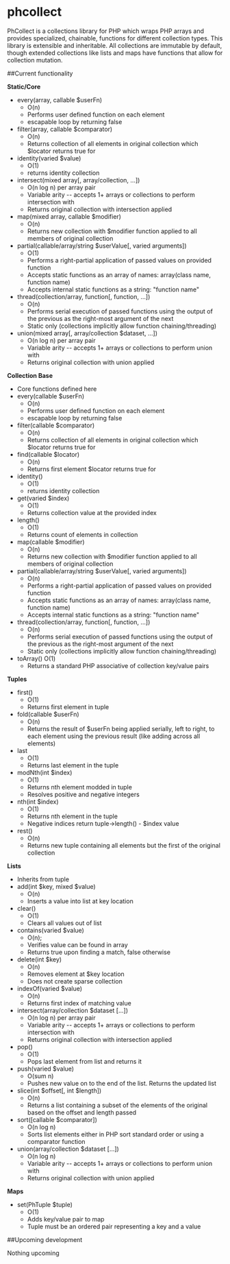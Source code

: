 phcollect
=========

PhCollect is a collections library for PHP which wraps PHP arrays and provides specialized, chainable, functions for different collection types.  This library is extensible and inheritable. All collections are immutable by default, though extended collections like lists and maps have functions that allow for collection mutation.

##Current functionality

**Static/Core**
- every(array, callable $userFn)
    - O(n)
    - Performs user defined function on each element
    - escapable loop by returning false
- filter(array, callable $comparator)
    - O(n)
    - Returns collection of all elements in original collection which $locator returns true for
- identity(varied $value)
    - O(1)
    - returns identity collection
- intersect(mixed array[, array/collection, ...])
    - O(n log n) per array pair
    - Variable arity -- accepts 1+ arrays or collections to perform intersection with
    - Returns original collection with intersection applied
- map(mixed array, callable $modifier)
    - O(n)
    - Returns new collection with $modifier function applied to all members of original collection
- partial(callable/array/string $userValue[, varied arguments])
    - O(1)
    - Performs a right-partial application of passed values on provided function
    - Accepts static functions as an array of names: array(class name, function name)
    - Accepts internal static functions as a string: "function name"
- thread(collection/array, function[, function, ...])
    - O(n)
    - Performs serial execution of passed functions using the output of the previous as the right-most argument of the next
    - Static only (collections implicitly allow function chaining/threading)
- union(mixed array[, array/collection $dataset, ...])
    - O(n log n) per array pair
    - Variable arity -- accepts 1+ arrays or collections to perform union with
    - Returns original collection with union applied

**Collection Base**

- Core functions defined here
- every(callable $userFn)
    - O(n)
    - Performs user defined function on each element
    - escapable loop by returning false
- filter(callable $comparator)
    - O(n)
    - Returns collection of all elements in original collection which $locator returns true for
- find(callable $locator)
    - O(n)
    - Returns first element $locator returns true for
- identity()
    - O(1)
    - returns identity collection
- get(varied $index)
    - O(1)
    - Returns collection value at the provided index
- length()
    - O(1)
    - Returns count of elements in collection
- map(callable $modifier)
    - O(n)
    - Returns new collection with $modifier function applied to all members of original collection
- partial(callable/array/string $userValue[, varied arguments])
    - O(n)
    - Performs a right-partial application of passed values on provided function
    - Accepts static functions as an array of names: array(class name, function name)
    - Accepts internal static functions as a string: "function name"
- thread(collection/array, function[, function, ...])
    - O(n)
    - Performs serial execution of passed functions using the output of the previous as the right-most argument of the next
    - Static only (collections implicitly allow function chaining/threading)
- toArray()
    O(1)
    - Returns a standard PHP associative of collection key/value pairs

**Tuples**

- first()
    - O(1)
    - Returns first element in tuple
- fold(callable $userFn)
    - O(n)
    - Returns the result of $userFn being applied serially, left to right, to each element using the previous result (like adding across all elements)
- last
    - O(1)
    - Returns last element in the tuple
- modNth(int $index)
    - O(1)
    - Returns nth element modded in tuple
    - Resolves positive and negative integers
- nth(int $index)
    - O(1)
    - Returns nth element in the tuple
    - Negative indices return tuple->length() - $index value
- rest()
    - O(n)
    - Returns new tuple containing all elements but the first of the original collection

**Lists**

- Inherits from tuple
- add(int $key, mixed $value)
    - O(n)
    - Inserts a value into list at key location
- clear()
    - O(1)
    - Clears all values out of list
- contains(varied $value)
    - O(n);
    - Verifies value can be found in array
    - Returns true upon finding a match, false otherwise
- delete(int $key)
    - O(n)
    - Removes element at $key location
    - Does not create sparse collection
- indexOf(varied $value)
    - O(n)
    - Returns first index of matching value
- intersect(array/collection $dataset [...])
    - O(n log n) per array pair
    - Variable arity -- accepts 1+ arrays or collections to perform intersection with
    - Returns original collection with intersection applied
- pop()
    - O(1)
    - Pops last element from list and returns it
- push(varied $value)
    - O(sum n)
    - Pushes new value on to the end of the list. Returns the updated list
- slice(int $offset[, int $length])
    - O(n)
    - Returns a list containing a subset of the elements of the original based on the offset and length passed
- sort([callable $comparator])
    - O(n log n)
    - Sorts list elements either in PHP sort standard order or using a comparator function
- union(array/collection $dataset [...])
    - O(n log n)
    - Variable arity -- accepts 1+ arrays or collections to perform union with
    - Returns original collection with union applied

**Maps**

- set(PhTuple $tuple)
    - O(1)
    - Adds key/value pair to map
    - Tuple must be an ordered pair representing a key and a value

##Upcoming development

Nothing upcoming